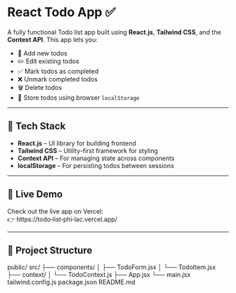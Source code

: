 # React Todo App ✅

A fully functional Todo list app built using **React.js**, **Tailwind CSS**, and the **Context API**. This app lets you:

- 📝 Add new todos  
- ✏️ Edit existing todos  
- ✅ Mark todos as completed  
- ❌ Unmark completed todos  
- 🗑️ Delete todos  
- 💾 Store todos using browser `localStorage`

---

## 🔧 Tech Stack

- **React.js** – UI library for building frontend  
- **Tailwind CSS** – Utility-first framework for styling  
- **Context API** – For managing state across components  
- **localStorage** – For persisting todos between sessions

---

## 🚀 Live Demo

Check out the live app on Vercel:  
👉 https://todo‑list‑phi‑lac.vercel.app/

---

## 📁 Project Structure
public/
src/
├── components/
│ ├── TodoForm.jsx
│ └── TodoItem.jsx
├── context/
│ └── TodoContext.js
├── App.jsx
└── main.jsx
tailwind.config.js
package.json
README.md

